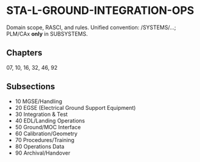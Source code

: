 # STA-L-GROUND-INTEGRATION-OPS

Domain scope, RASCI, and rules. Unified convention: /SYSTEMS/…; PLM/CAx **only** in SUBSYSTEMS.

## Chapters
07, 10, 16, 32, 46, 92

## Subsections
- 10 MGSE/Handling
- 20 EGSE (Electrical Ground Support Equipment)
- 30 Integration & Test
- 40 EDL/Landing Operations
- 50 Ground/MOC Interface
- 60 Calibration/Geometry
- 70 Procedures/Training
- 80 Operations Data
- 90 Archival/Handover
